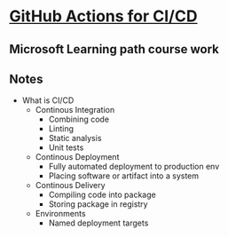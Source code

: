 # [GitHub Actions for CI/CD](https://www.linkedin.com/learning/github-actions-for-ci-cd/github-actions-for-ci-cd)

## Microsoft Learning path course work

## Notes
- What is CI/CD
  - Continous Integration
    - Combining code
    - Linting
    - Static analysis
    - Unit tests
  - Continous Deployment
    - Fully automated deployment to production env
    - Placing software or artifact into a system
  - Continous Delivery
    - Compiling code into package
    - Storing package in registry
  - Environments
    - Named deployment targets
